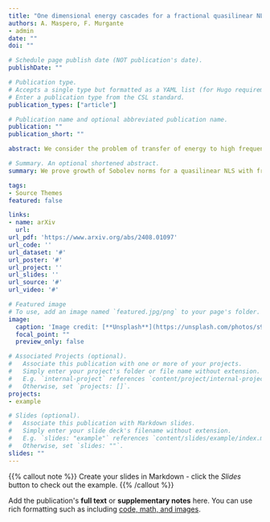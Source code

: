 ```yaml
---
title: "One dimensional energy cascades for a fractional quasilinear NLS"
authors: A. Maspero, F. Murgante
- admin
date: ""
doi: ""

# Schedule page publish date (NOT publication's date).
publishDate: ""

# Publication type.
# Accepts a single type but formatted as a YAML list (for Hugo requirements).
# Enter a publication type from the CSL standard.
publication_types: ["article"]

# Publication name and optional abbreviated publication name.
publication: ""
publication_short: ""

abstract: We consider the problem of transfer of energy to high frequencies in a quasilinear Schrödinger equation with sublinear dispersion, on the one dimensional torus. We exhibit initial data undergoing finite but arbitrary large Sobolev norm explosion: their initial norm is arbitrary small in Sobolev spaces of high regularity, but at a later time becomes arbitrary large. We develop a novel mechanism producing instability, which is based on extracting, via paradifferential normal forms, an effective equation driving the dynamics whose leading term is a non-trivial transport operator with non-constant coefficients. We prove that such operator is responsible for energy cascades via a positive commutator estimate inspired by Mourre's commutator theory. 

# Summary. An optional shortened abstract.
summary: We prove growth of Sobolev norms for a quasilinear NLS with fractional dispersion, introducing a novel paradigm to obtain energy cascades.

tags:
- Source Themes
featured: false

links:
- name: arXiv
  url: 
url_pdf: 'https://www.arxiv.org/abs/2408.01097'
url_code: ''
url_dataset: '#'
url_poster: '#'
url_project: ''
url_slides: ''
url_source: '#'
url_video: '#'

# Featured image
# To use, add an image named `featured.jpg/png` to your page's folder. 
image:
  caption: 'Image credit: [**Unsplash**](https://unsplash.com/photos/s9CC2SKySJM)'
  focal_point: ""
  preview_only: false

# Associated Projects (optional).
#   Associate this publication with one or more of your projects.
#   Simply enter your project's folder or file name without extension.
#   E.g. `internal-project` references `content/project/internal-project/index.md`.
#   Otherwise, set `projects: []`.
projects:
- example

# Slides (optional).
#   Associate this publication with Markdown slides.
#   Simply enter your slide deck's filename without extension.
#   E.g. `slides: "example"` references `content/slides/example/index.md`.
#   Otherwise, set `slides: ""`.
slides: ""
---
```


{{% callout note %}}
Create your slides in Markdown - click the *Slides* button to check out the example.
{{% /callout %}}

Add the publication's **full text** or **supplementary notes** here. You can use rich formatting such as including [code, math, and images](https://docs.hugoblox.com/content/writing-markdown-latex/).
